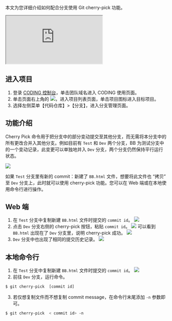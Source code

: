 本文为您详细介绍如何配合分支使用 Git cherry-pick 功能。

<div class="doc-video-mod"><iframe src="https://cloud.tencent.com/edu/learning/quick-play/2507-42344?source=gw.doc.media&withPoster=1&notip=1"></iframe></div>

## 进入项目

1. 登录 [CODING 控制台](https://console.cloud.tencent.com/coding)，单击团队域名进入 CODING 使用页面。
2. 单击页面右上角的 <img src ="https://main.qcloudimg.com/raw/d94a8e60dd3a41d0af07d72ae0e9d70e.png" style ="margin:0">，进入项目列表页面，单击项目图标进入目标项目。
3. 选择左侧菜单【代码仓库】>【分支】，进入分支管理页面。

## 功能介绍

Cherry Pick 命令用于把分支中的部分变动提交至其他分支，而无需将本分支中的所有更改合并入其他分支。例如目前有 `Test` 和 `Dev` 两个分支，BB 为测试分支中的一个变动记录，此变更可以单独地并入 `Dev` 分支，两个分支仍然保持平行运行状态。

![](https://main.qcloudimg.com/raw/c9ea3da6d640532426610ab33c800544.png)

如果 `Test` 分支里有新的 commit：新建了 `BB.html` 文件，想要将此文件也 “拷贝” 至 `Dev` 分支上，此时就可以使用 cherry-pick 功能。您可以在 Web 端或在本地使用命令行进行操作。

## Web 端[](#web)

1.  在 `Test` 分支中复制新建 `BB.html` 文件时提交的 `commit id`。
![](https://main.qcloudimg.com/raw/4a124be9465c4c30a3287077e654eb85.png)
2.  点击 `Dev` 分支右侧的 cherry-pick 按钮，粘贴 `commit id`。
![](https://main.qcloudimg.com/raw/c4c5b030e1896463747335fd01556483.png)
可以看到 `BB.html` 出现在了 `Dev` 分支里，说明 cherry-pick 成功。
![](https://main.qcloudimg.com/raw/ffc442ace830d79d75396a8e5257bf83.png)
3.  `Dev` 分支中也出现了相同的提交历史记录。
![](https://main.qcloudimg.com/raw/234cebe83e06224f15cb37dc932a8141.png)

## 本地命令行[](#command-line)

1.  在 `Test` 分支中复制新建 `BB.html` 文件时提交的 `commit id`。
![](https://main.qcloudimg.com/raw/e14c9db04b8f5ff641a89b0a4ea6dbe8.jpg)
2.  前往 `Dev` 分支，运行命令。
```bash
$ git cherry-pick  [commit id]
```
3.  若仅想复制文件而不想复制 commit message，在命令行末尾添加 `-n` 参数即可。
```bash
$ git cherry-pick  < commit id> -n
```
